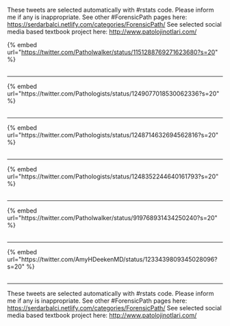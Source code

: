 

These tweets are selected automatically with #rstats code. Please inform me if any is inappropriate.
See other #ForensicPath pages here: https://serdarbalci.netlify.com/categories/ForensicPath/ 
See selected social media based textbook project here: http://www.patolojinotlari.com/

{% embed url="https://twitter.com/Patholwalker/status/1151288769271623680?s=20" %}<br>
<br>
<hr>
{% embed url="https://twitter.com/Pathologists/status/1249077018530062336?s=20" %}<br>
<br>
<hr>
{% embed url="https://twitter.com/Pathologists/status/1248714632694562816?s=20" %}<br>
<br>
<hr>
{% embed url="https://twitter.com/Pathologists/status/1248352244640161793?s=20" %}<br>
<br>
<hr>
{% embed url="https://twitter.com/Patholwalker/status/919768931434250240?s=20" %}<br>
<br>
<hr>
{% embed url="https://twitter.com/AmyHDeekenMD/status/1233439809345028096?s=20" %}<br>
<br>
<hr>


These tweets are selected automatically with #rstats code. Please inform me if any is inappropriate.
See other #ForensicPath pages here: https://serdarbalci.netlify.com/categories/ForensicPath/ 
See selected social media based textbook project here: http://www.patolojinotlari.com/
